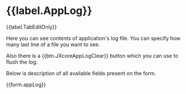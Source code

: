 # {{label.AppLog}}

{{label.TabEditOnly}}

Here you can see contents of application's log file. You can specify how many last line of a file you want to see.

Also there is a {{btn.JXcoreAppLogClear}} button which you can use to flush the log.

Below is description of all available fields present on the form.

{{form.appLog}}